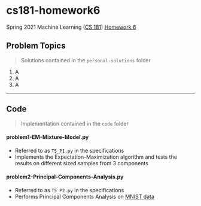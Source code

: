 # cs181-homework6
Spring 2021 Machine Learning ([CS 181](https://harvard-ml-courses.github.io/cs181-web-2021/)) [Homework 6](https://github.com/harvard-ml-courses/cs181-s21-homeworks/tree/main/hw6)

## Problem Topics

> Solutions contained in the `personal-solutions` folder

1. A
2. A
3. A

---

## Code

> Implementation contained in the `code` folder

#### problem1-EM-Mixture-Model.py

- Referred to as `T5_P1.py` in the specifications
- Implements the Expectation-Maximization algorithm and tests the results on different sized samples from 3 components

#### problem2-Principal-Components-Analysis.py

- Referred to as `T5_P2.py` in the specifications
- Performs Principal Components Analysis on [MNIST data](http://yann.lecun.com/exdb/mnist/)
